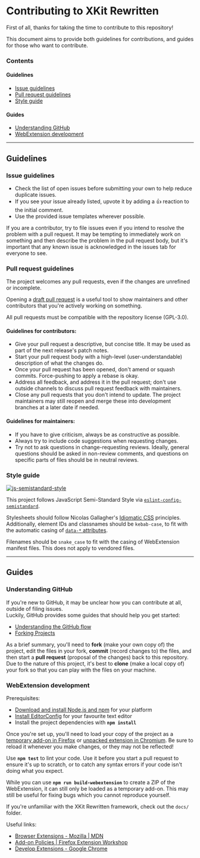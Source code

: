 # Contributing to XKit Rewritten

First of all, thanks for taking the time to contribute to this repository!

This document aims to provide both guidelines for contributions, and guides for those who want to contribute.

### Contents
#### Guidelines
- [Issue guidelines](#issue-guidelines)
- [Pull request guidelines](#pull-request-guidelines)
- [Style guide](#style-guide)
#### Guides
- [Understanding GitHub](#understanding-github)
- [WebExtension development](#webextension-development)

---

## Guidelines

### Issue guidelines

- Check the list of open issues before submitting your own to help reduce duplicate issues.
- If you see your issue already listed, upvote it by adding a :+1: reaction to the initial comment.
- Use the provided issue templates wherever possible.

If you are a contributor, try to file issues even if you intend to resolve the problem with a pull request. It may be tempting to immediately work on something and then describe the problem in the pull request body, but it's important that any known issue is acknowledged in the issues tab for everyone to see.

### Pull request guidelines

The project welcomes any pull requests, even if the changes are unrefined or incomplete.

Opening a [draft pull request](https://github.blog/2019-02-14-introducing-draft-pull-requests/) is a useful tool to show maintainers and other contributors that you're actively working on something.

All pull requests must be compatible with the repository license (GPL-3.0).

#### Guidelines for contributors:
- Give your pull request a descriptive, but concise title. It may be used as part of the next release's patch notes.
- Start your pull request body with a high-level (user-understandable) description of what the changes do.
- Once your pull request has been opened, don't amend or squash commits. Force-pushing to apply a rebase is okay.
- Address all feedback, and address it in the pull request; don't use outside channels to discuss pull request feedback with maintainers.
- Close any pull requests that you don't intend to update. The project maintainers may still reopen and merge these into development branches at a later date if needed.

#### Guidelines for maintainers:
- If you have to give criticism, always be as constructive as possible.
- Always try to include code suggestions when requesting changes.
- Try not to ask questions in change-requesting reviews. Ideally, general questions should be asked in non-review comments, and questions on specific parts of files should be in neutral reviews.

### Style guide

[![js-semistandard-style](https://raw.githubusercontent.com/standard/semistandard/master/badge.svg)](https://github.com/standard/semistandard)

This project follows JavaScript Semi-Standard Style via [`eslint-config-semistandard`](https://github.com/standard/eslint-config-semistandard).

Stylesheets should follow Nicolas Gallagher's [Idiomatic CSS](https://github.com/necolas/idiomatic-css#readme) principles. Additionally, element IDs and classnames should be `kebab-case`, to fit with the automatic casing of [`data-*` attributes](https://developer.mozilla.org/en-US/docs/Web/HTML/Global_attributes/data-*).

Filenames should be `snake_case` to fit with the casing of WebExtension manifest files. This does not apply to vendored files.

---

## Guides

### Understanding GitHub

If you're new to GitHub, it may be unclear how you can contribute at all, outside of filing issues.  
Luckily, GitHub provides some guides that should help you get started:
- [Understanding the GitHub flow](https://guides.github.com/introduction/flow/)
- [Forking Projects](https://guides.github.com/activities/forking/)

As a brief summary, you'll need to **fork** (make your own copy of) the project, edit the files in your fork, **commit** (record changes to) the files, and then start a **pull request** (proposal of the changes) back to this repository. Due to the nature of this project, it's best to **clone** (make a local copy of) your fork so that you can play with the files on your machine.

### WebExtension development

Prerequisites:
- [Download and install Node.js and npm](https://docs.npmjs.com/downloading-and-installing-node-js-and-npm) for your platform
- [Install EditorConfig](https://editorconfig.org/#download) for your favourite text editor
- Install the project dependencies with **`npm install`**

Once you're set up, you'll need to load your copy of the project as a [temporary add-on in Firefox](https://developer.mozilla.org/en-US/docs/Tools/about:debugging#Extensions) or [unpacked extension in Chromium](https://developer.chrome.com/extensions/getstarted#manifest). Be sure to reload it whenever you make changes, or they may not be reflected!

Use **`npm test`** to lint your code. Use it before you start a pull request to ensure it's up to scratch, or to catch any syntax errors if your code isn't doing what you expect.

While you can use **`npm run build-webextension`** to create a ZIP of the WebExtension, it can still only be loaded as a temporary add-on. This may still be useful for fixing bugs which you cannot reproduce yourself.

If you're unfamiliar with the XKit Rewritten framework, check out the `docs/` folder.

Useful links:
- [Browser Extensions - Mozilla | MDN](https://developer.mozilla.org/en-US/docs/Mozilla/Add-ons/WebExtensions)
- [Add-on Policies | Firefox Extension Workshop](https://extensionworkshop.com/documentation/publish/add-on-policies/)
- [Develop Extensions - Google Chrome](https://developer.chrome.com/extensions/devguide)
